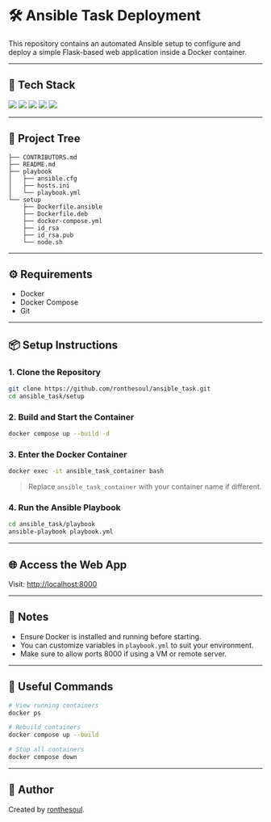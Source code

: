 # 🛠️ Ansible Task Deployment

This repository contains an automated Ansible setup to configure and deploy a simple Flask-based web application inside a Docker container.

---

## 🚀 Tech Stack

<p float="left">
  <img src="https://img.shields.io/badge/Ansible-EE0000?style=for-the-badge&logo=ansible&logoColor=white"/>
  <img src="https://img.shields.io/badge/Docker-2496ED?style=for-the-badge&logo=docker&logoColor=white"/>
  <img src="https://img.shields.io/badge/Python-3776AB?style=for-the-badge&logo=python&logoColor=white"/>
  <img src="https://img.shields.io/badge/Flask-000000?style=for-the-badge&logo=flask&logoColor=white"/>
  <img src="https://img.shields.io/badge/Ubuntu-E95420?style=for-the-badge&logo=ubuntu&logoColor=white"/>
</p>

---

## 📂 Project Tree

```
├── CONTRIBUTORS.md
├── README.md
├── playbook
│   ├── ansible.cfg
│   ├── hosts.ini
│   └── playbook.yml
└── setup
    ├── Dockerfile.ansible
    ├── Dockerfile.deb
    ├── docker-compose.yml
    ├── id_rsa
    ├── id_rsa.pub
    └── node.sh
```

---

## ⚙️ Requirements

- Docker
- Docker Compose
- Git

---

## 📦 Setup Instructions

### 1. Clone the Repository

```bash
git clone https://github.com/ronthesoul/ansible_task.git
cd ansible_task/setup
```

### 2. Build and Start the Container

```bash
docker compose up --build -d
```

### 3. Enter the Docker Container

```bash
docker exec -it ansible_task_container bash
```

> Replace `ansible_task_container` with your container name if different.

### 4. Run the Ansible Playbook

```bash
cd ansible_task/playbook
ansible-playbook playbook.yml
```

---

## 🌐 Access the Web App

Visit: [http://localhost:8000](http://localhost:8000)

---

## 📘 Notes

- Ensure Docker is installed and running before starting.
- You can customize variables in `playbook.yml` to suit your environment.
- Make sure to allow ports 8000 if using a VM or remote server.

---

## 🧠 Useful Commands

```bash
# View running containers
docker ps

# Rebuild containers
docker compose up --build

# Stop all containers
docker compose down
```


---

## 👤 Author
Created by [ronthesoul](https://github.com/ronthesoul).
